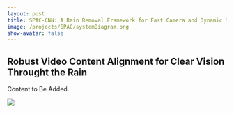 ```yaml
---
layout: post
title: SPAC-CNN: A Rain Removal Framework for Fast Camera and Dynamic Scenes
image: /projects/SPAC/systemDiagram.png
show-avatar: false
---
```


## Robust Video Content Alignment for Clear Vision Throught the Rain

Content to Be Added.

![](https://hotndy.github.io/projects/SPAC/systemDiagram.png)
